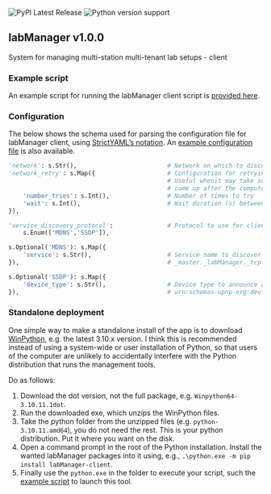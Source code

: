 ![PyPI Latest Release](https://img.shields.io/pypi/v/labManager-client.svg) ![Python version support](https://img.shields.io/pypi/pyversions/labManager-client.svg)

## labManager v1.0.0
System for managing multi-station multi-tenant lab setups - client

### Example script
An example script for running the labManager client script is [provided here](https://github.com/dcnieho/labManager/tree/master/example-scripts/client.py).

### Configuration
The below shows the schema used for parsing the configuration file for labManager client, using [StrictYAML’s notation](https://hitchdev.com/strictyaml/).
An [example configuration file](https://github.com/dcnieho/labManager/tree/master/example-configs/client.yaml) is also available.

```python
'network': s.Str(),                         # Network on which to discover clients, e.g. 10.0.1.0/24
'network_retry': s.Map({                    # Configuration for retrying to get network connection on startup.
                                            # Useful whenit may take some time for the network connection to
                                            # come up after the computer station starts
    'number_tries': s.Int(),                # Number of times to try
    'wait': s.Int(),                        # Wait duration (s) between tries
}),

'service_discovery_protocol':               # Protocol to use for client discovery, MDNS or SSDP
    s.Enum(['MDNS','SSDP']),

s.Optional('MDNS'): s.Map({
    'service': s.Str(),                     # Service name to discover when using MDNS, e.g.,
}),                                         # _master._labManager._tcp.local.

s.Optional('SSDP'): s.Map({
    'device_type': s.Str(),                 # Device type to announce and listen for when using SSDP, e.g.,
}),                                         # urn:schemas-upnp-org:device:labManager
```

### Standalone deployment
One simple way to make a standalone install of the app is to download [WinPython](https://winpython.github.io/), e.g. the latest 3.10.x version.
I think this is recommended instead of using a system-wide or user installation of Python, so that users of the computer are unlikely to accidentally interfere with the Python distribution that runs the management tools.

Do as follows:

1. Download the dot version, not the full package, e.g. `Winpython64-3.10.11.1dot`.
2. Run the downloaded exe, which unzips the WinPython files.
3. Take the python folder from the unzipped files (e.g. `python-3.10.11.amd64`), you do not need the rest. This is your python distribution. Put it where you want on the disk.
4. Open a command prompt in the root of the Python installation. Install the wanted labManager packages into it using, e.g., `.\python.exe -m pip install labManager-client`.
5. Finally use the `python.exe` in the folder to execute your script, such the [example script](https://github.com/dcnieho/labManager/tree/master/example-scripts/client.py) to launch this tool.
